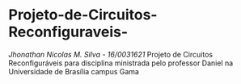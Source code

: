 
# Projeto-de-Circuitos-Reconfiguraveis- 

  *Jhonathan Nicolas M. Silva - 16/0031621*
Projeto de Circuitos Reconfiguráveis para disciplina ministrada pelo professor Daniel na Universidade de Brasília campus Gama
